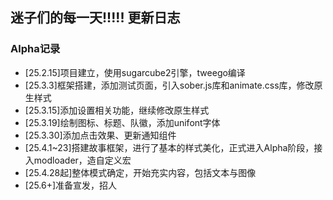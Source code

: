 ## 迷子们的每一天!!!!!  更新日志
### Alpha记录
- [25.2.15]项目建立，使用sugarcube2引擎，tweego编译
- [25.3.3]框架搭建，添加测试页面，引入sober.js库和animate.css库，修改原生样式
- [25.3.15]添加设置相关功能，继续修改原生样式
- [25.3.19]绘制图标、标题、队徽，添加unifont字体
- [25.3.30]添加点击效果、更新通知组件
- [25.4.1~23]搭建故事框架，进行了基本的样式美化，正式进入Alpha阶段，接入modloader，造自定义宏
- [25.4.28起]整体模式确定，开始充实内容，包括文本与图像
- [25.6+]准备宣发，招人